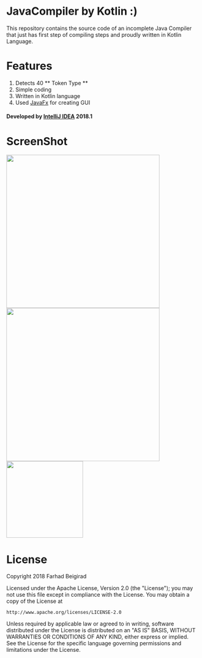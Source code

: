 # JavaCompiler by Kotlin :)

This repository contains the source code of an incomplete Java Compiler that just has first step of compiling steps and proudly written in Kotlin Language.


#   Features
1.  Detects 40 ** Token Type **
1.  Simple coding
1.  Written in Kotlin language
1.  Used [JavaFx][1] for creating GUI

####  Developed by [IntelliJ IDEA][2] 2018.1


#   ScreenShot
<img src=[3] width="400px" height="auto">
<img src=[4] width="400px" height="auto">
<img src=[5] width="200px" height="auto">


#   License
Copyright 2018 Farhad Beigirad

Licensed under the Apache License, Version 2.0 (the "License");
you may not use this file except in compliance with the License.
You may obtain a copy of the License at

    http://www.apache.org/licenses/LICENSE-2.0

Unless required by applicable law or agreed to in writing, software
distributed under the License is distributed on an "AS IS" BASIS,
WITHOUT WARRANTIES OR CONDITIONS OF ANY KIND, either express or implied.
See the License for the specific language governing permissions and
limitations under the License.

[1]: http://www.oracle.com/technetwork/java/javafx/overview/index.html
[2]: https://www.jetbrains.com/idea/
[3]: https://raw.githubusercontent.com/beigirad/CompilerWorkshop/master/shot/01.png
[4]: https://raw.githubusercontent.com/beigirad/CompilerWorkshop/master/shot/02.png
[5]: https://raw.githubusercontent.com/beigirad/CompilerWorkshop/master/shot/03.png